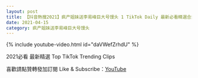 ```yaml
---
layout: post
title: 【抖音熱搜2021】疯产姐妹送李易峰巨大号馒头 1 TikTok Daily 最新必看精選合集2021 04 15
date: 2021-04-15
category: 疯产姐妹送李易峰巨大号馒头
---
```


{% include youtube-video.html id="daVWefZrhdU" %}

2021必看 最新精選 Top TikTok Trending Clips

喜歡請點贊轉發加訂閱 Like & Subscribe：[YouTube](https://www.youtube.com/channel/UCAoR7VcanIPd04uEq_GIylA/videos)

